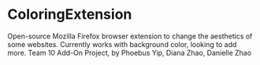 # ColoringExtension
Open-source Mozilla Firefox browser extension to change the aesthetics of some websites. Currently works with background color, looking to add more.
Team 10 Add-On Project, by Phoebus Yip, Diana Zhao, Danielle Zhao

